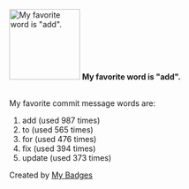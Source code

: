 <img src="https://github.com/my-badges/my-badges/blob/master/src/all-badges/favorite-word/favorite-word.png?raw=true" alt="My favorite word is &quot;add&quot;." title="My favorite word is &quot;add&quot;." width="128">
<strong>My favorite word is &quot;add&quot;.</strong>
<br><br>

My favorite commit message words are:

1. add (used 987 times)
2. to (used 565 times)
3. for (used 476 times)
4. fix (used 394 times)
5. update (used 373 times)


Created by <a href="https://github.com/my-badges/my-badges">My Badges</a>